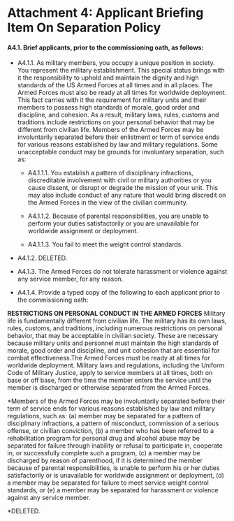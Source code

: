 # Attachment 4: Applicant Briefing Item On Separation Policy

#### A4.1. Brief applicants, prior to the commissioning oath, as follows:

+ A4.1.1. As military members, you occupy a unique position in society. You represent the military establishment. This special status brings with it the responsibility to uphold and maintain the dignity and high standards of the US Armed Forces at all times and in all places. The Armed Forces must also be ready at all times for worldwide deployment. This fact carries with it the requirement for military units and their members to possess high standards of morale, good order and discipline, and cohesion. As a result, military laws, rules, customs and traditions include restrictions on your personal behavior that may be different from civilian life. Members of the Armed Forces may be involuntarily separated before their enlistment or term of service ends for various reasons established by law and military regulations. Some unacceptable conduct may be grounds for involuntary separation, such as:

	+ A4.1.1.1. You establish a pattern of disciplinary infractions, discreditable involvement with civil or military authorities or you cause dissent, or disrupt or degrade the mission of your unit. This may also include conduct of any nature that would bring discredit on the Armed Forces in the view of the civilian community.

	+ A4.1.1.2. Because of parental responsibilities, you are unable to perform your duties satisfactorily or you are unavailable for worldwide assignment or deployment.

	+ A4.1.1.3. You fail to meet the weight control standards.

+ A4.1.2. DELETED.

+ A4.1.3. The Armed Forces do not tolerate harassment or violence against any service member, for any reason.

+ A4.1.4. Provide a typed copy of the following to each applicant prior to the commissioning oath:

**RESTRICTIONS ON PERSONAL CONDUCT IN THE ARMED FORCES**
Military life is fundamentally different from civilian life. The military has its own laws, rules, customs, and traditions, including numerous restrictions on personal behavior, that may be acceptable in civilian society. These are necessary because military units and personnel must maintain the high standards of morale, good order and discipline, and unit cohesion that are essential for combat effectiveness.The Armed Forces must be ready at all times for worldwide deployment. Military laws and regulations, including the Uniform Code of Military Justice, apply to service members at all times, both on base or off base, from the time the member enters the service until the member is discharged or otherwise separated from the Armed Forces.

*Members of the Armed Forces may be involuntarily separated before their term of service ends for various reasons established by law and military regulations, such as: (a) member may be separated for a pattern of disciplinary infractions, a pattern of misconduct, commission of a serious offense, or civilian conviction, (b) a member who has been referred to a rehabilitation program for personal drug and alcohol abuse may be separated for failure through inability or refusal to participate in, cooperate in, or successfully complete such a program, (c) a member may be discharged by reason of parenthood, if it is determined the member because of parental responsibilities, is unable to perform his or her duties satisfactorily or is unavailable for worldwide assignment or deployment, (d) a member may be separated for failure to meet service weight control standards, or (e) a member may be separated for harassment or violence against any service member.

*DELETED.